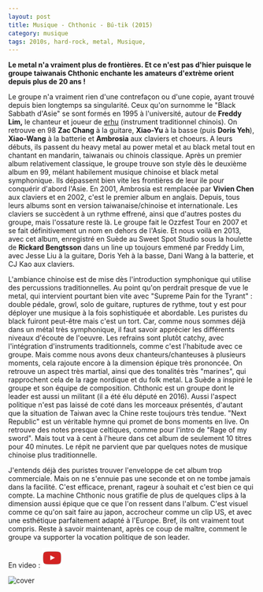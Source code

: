 ```yaml
---
layout: post
title: Musique - Chthonic - Bú-tik (2015)
category: musique
tags: 2010s, hard-rock, metal, Musique, 
---
```

**Le metal n'a vraiment plus de frontières. Et ce n'est pas d'hier puisque le groupe taiwanais Chthonic enchante les amateurs d'extrème orient depuis plus de 20 ans !**

Le groupe n'a vraiment rien d'une contrefaçon ou d'une copie, ayant trouvé depuis bien longtemps sa singularité. Ceux qu'on surnomme le "Black Sabbath d'Asie" se sont formés en 1995 à l'université, autour de **Freddy Lim,** le chanteur et joueur de <a href="https://fr.wikipedia.org/wiki/Erhu">erhu</a> (instrument traditionnel chinois). On retrouve en 98 **Zac Chang** à la guitare, **Xiao-Yu** à la basse (puis **Doris Yeh**), **Xiao-Wang** à la batterie et **Ambrosia** aux claviers et choeurs. A leurs débuts, ils passent du heavy metal au power metal et au black metal tout en chantant en mandarin, taiwanais ou chinois classique. Après un premier album relativement classique, le groupe trouve son style dès le deuxième album en 99, mélant habilement musique chinoise et black metal symphonique. Ils dépassent bien vite les frontières de leur ile pour conquérir d'abord l'Asie. En 2001, Ambrosia est remplacée par **Vivien Chen** aux claviers et en 2002, c'est le premier album en anglais. Depuis, tous leurs albums sont en version taiwanaise/chinoise et internationale. Les claviers se succèdent à un rythme effrené, ainsi que d'autres postes du groupe, mais l'ossature reste là. Le groupe fait le Ozzfest Tour en 2007 et se fait définitivement un nom en dehors de l'Asie. Et nous voilà en 2013, avec cet album, enregistré en Suède au Sweet Spot Studio sous la houlette de **Rickard Bengtsson** dans un line up toujours emmené par Freddy Lim, avec Jesse Liu à la guitare, Doris Yeh à la basse, Dani Wang à la batterie, et CJ Kao aux claviers.

L'ambiance chinoise est de mise dès l'introduction symphonique qui utilise des percussions traditionnelles. Au point qu'on perdrait presque de vue le metal, qui intervient pourtant bien vite avec "Supreme Pain for the Tyrant" : double pédale, growl, solo de guitare, ruptures de rythme, tout y est pour déployer une musique à la fois sophistiquée et abordable. Les puristes du black fuiront peut-être mais c'est un tort. Car, comme nous sommes déjà dans un métal très symphonique, il faut savoir apprécier les différents niveaux d'écoute de l'oeuvre. Les refrains sont plutôt catchy, avec l'intégration d'instruments traditionnels, comme c'est l'habitude avec ce groupe. Mais comme nous avons deux chanteurs/chanteuses à plusieurs moments, cela rajoute encore à la dimension épique très prononcée. On retrouve un aspect très martial, ainsi que des tonalités très "marines", qui rapprochent cela de la rage nordique et du folk metal. La Suède a inspiré le groupe et son équipe de composition. Chthonic est un groupe dont le leader est aussi un militant (il a été élu député en 2016). Aussi l'aspect politique n'est pas laissé de coté dans les morceaux présentés, d'autant que la situation de Taiwan avec la Chine reste toujours très tendue. "Next Republic" est un véritable hymne qui promet de bons moments en live. On retrouve des notes presque celtiques, comme pour l'intro de "Rage of my sword". Mais tout va à cent à l'heure dans cet album de seulement 10 titres pour 40 minutes. Le répit ne parvient que par quelques notes de musique chinoise plus traditionnelle.

J'entends déjà des puristes trouver l'enveloppe de cet album trop commerciale. Mais on ne s'ennuie pas une seconde et on ne tombe jamais dans la facilité. C'est efficace, prenant, rageur à souhait et c'est bien ce qui compte. La machine Chthonic nous gratifie de plus de quelques clips à la dimension aussi épique que ce que l'on ressent dans l'album. C'est visuel comme ce qu'on sait faire au japon, accrocheur comme un clip US, et avec une esthétique parfaitement adapté à l'Europe. Bref, ils ont vraiment tout compris. Reste à savoir maintenant, après ce coup de maître, comment le groupe va supporter la vocation politique de son leader.

En video : [![video](/images/youtube.png)](https://www.youtube.com/watch?v=4jYsu5-TJQ8)

![cover](https://filedn.eu/llqi9IBxlYouGRXYG2xlROb/img/2016/chthonic.jpg)


